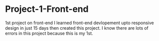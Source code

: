 # Project-1-Front-end
1st project on front-end
I learned front-end devlopement upto responsive design in just 15 days then created this project. I know there are lots of errors in this 
project because this is my 1st.
